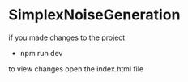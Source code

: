 # SimplexNoiseGeneration

if you made changes to the project
- npm run dev

to view changes open the index.html file
